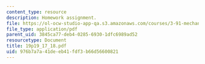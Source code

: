 ```yaml
---
content_type: resource
description: Homework assignment.
file: https://ol-ocw-studio-app-qa.s3.amazonaws.com/courses/3-91-mechanical-behavior-of-plastics-spring-2007/976b7a7a41deeb41fdf3b66d56600821_19p19_17_18.pdf
file_type: application/pdf
parent_uid: 3845ca77-deb4-0285-6930-1dfc6989ad52
resourcetype: Document
title: 19p19_17_18.pdf
uid: 976b7a7a-41de-eb41-fdf3-b66d56600821
---
```

